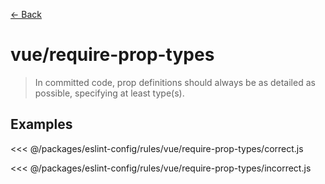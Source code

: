 [&#x2190; Back](./)
# vue/require-prop-types <badge text="warn" type="warn" vertical="middle"/>

> In committed code, prop definitions should always be as detailed as possible, specifying at least type(s).


## Examples

<code-highlight>
 
<div slot="correct">

<<< @/packages/eslint-config/rules/vue/require-prop-types/correct.js

</div>

 
<div slot="incorrect">

<<< @/packages/eslint-config/rules/vue/require-prop-types/incorrect.js

</div>

 
</code-highlight>

